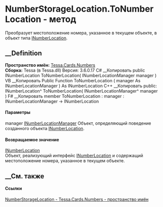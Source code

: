 # NumberStorageLocation.ToNumberLocation - метод
Преобразует местоположение номера, указанное в текущем объекте, в объект типа
[INumberLocation](T_Tessa_Cards_Numbers_INumberLocation.htm).
## __Definition
 **Пространство имён:** [Tessa.Cards.Numbers](N_Tessa_Cards_Numbers.htm)  
 **Сборка:** Tessa (в Tessa.dll) Версия: 3.6.0.17
C# __Копировать
     public INumberLocation ToNumberLocation(
    	INumberLocationManager manager
    )
VB __Копировать
     Public Function ToNumberLocation ( 
    	manager As INumberLocationManager
    ) As INumberLocation
C++ __Копировать
     public:
    INumberLocation^ ToNumberLocation(
    	INumberLocationManager^ manager
    )
F# __Копировать
     member ToNumberLocation : 
            manager : INumberLocationManager -> INumberLocation 
#### Параметры
manager
[INumberLocationManager](T_Tessa_Cards_Numbers_INumberLocationManager.htm)
     Объект, определяющий поведение созданного объекта [INumberLocation](T_Tessa_Cards_Numbers_INumberLocation.htm). 
#### Возвращаемое значение
[INumberLocation](T_Tessa_Cards_Numbers_INumberLocation.htm)  
Объект, реализующий интерфейс
[INumberLocation](T_Tessa_Cards_Numbers_INumberLocation.htm) и содержащий
местоположение номера, указанное в текущем объекте.
## __См. также
#### Ссылки
[NumberStorageLocation - ](T_Tessa_Cards_Numbers_NumberStorageLocation.htm)
[Tessa.Cards.Numbers - пространство имён](N_Tessa_Cards_Numbers.htm)
